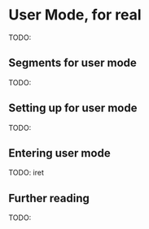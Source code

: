 # User Mode, for real

TODO:

## Segments for user mode

TODO:

## Setting up for user mode

TODO:

## Entering user mode

TODO: iret

## Further reading

TODO: 
